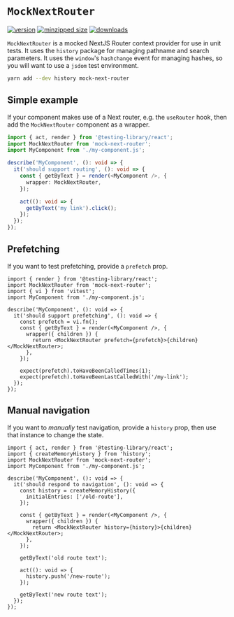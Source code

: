 # `MockNextRouter`

[![version](https://img.shields.io/npm/v/mock-next-router.svg)](https://www.npmjs.com/package/mock-next-router)
[![minzipped size](https://img.shields.io/bundlephobia/minzip/mock-next-router.svg)](https://www.npmjs.com/package/mock-next-router)
[![downloads](https://img.shields.io/npm/dt/mock-next-router.svg)](https://www.npmjs.com/package/mock-next-router)

`MockNextRouter` is a mocked NextJS Router context provider for use in unit
tests. It uses the `history` package for managing pathname and search
parameters. It uses the `window`'s `hashchange` event for managing hashes, so
you will want to use a `jsdom` test environment.

```sh
yarn add --dev history mock-next-router
```

## Simple example

If your component makes use of a Next router, e.g. the `useRouter` hook, then
add the `MockNextRouter` component as a wrapper.

```ts
import { act, render } from '@testing-library/react';
import MockNextRouter from 'mock-next-router';
import MyComponent from './my-component.js';

describe('MyComponent', (): void => {
  it('should support routing', (): void => {
    const { getByText } = render(<MyComponent />, {
      wrapper: MockNextRouter,
    });

    act((): void => {
      getByText('my link').click();
    });
  });
});
```

## Prefetching

If you want to test prefetching, provide a `prefetch` prop.

```tsx
import { render } from '@testing-library/react';
import MockNextRouter from 'mock-next-router';
import { vi } from 'vitest';
import MyComponent from './my-component.js';

describe('MyComponent', (): void => {
  it('should support prefetching', (): void => {
    const prefetch = vi.fn();
    const { getByText } = render(<MyComponent />, {
      wrapper({ children }) {
        return <MockNextRouter prefetch={prefetch}>{children}</MockNextRouter>;
      },
    });

    expect(prefetch).toHaveBeenCalledTimes(1);
    expect(prefetch).toHaveBeenLastCalledWith('/my-link');
  });
});
```

## Manual navigation

If you want to _manually_ test navigation, provide a `history` prop, then use
that instance to change the state.

```tsx
import { act, render } from '@testing-library/react';
import { createMemoryHistory } from 'history';
import MockNextRouter from 'mock-next-router';
import MyComponent from './my-component.js';

describe('MyComponent', (): void => {
  it('should respond to navigation', (): void => {
    const history = createMemoryHistory({
      initialEntries: ['/old-route'],
    });

    const { getByText } = render(<MyComponent />, {
      wrapper({ children }) {
        return <MockNextRouter history={history}>{children}</MockNextRouter>;
      },
    });

    getByText('old route text');

    act((): void => {
      history.push('/new-route');
    });

    getByText('new route text');
  });
});
```
